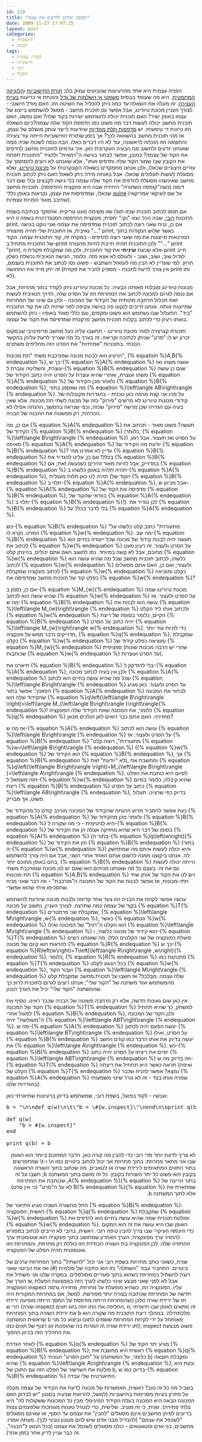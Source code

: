 ```yaml
---
id: 218
title: "הפוסט שיודע להדפיס את עצמו"
date: 2009-11-27 17:07:25
layout: post
categories: 
  - חישוביות
  - תכנות
tags: 
  - הפניה עצמית
  - חישוביות
  - רובי
  - תכנות
---
```

הפניה עצמית היא אחד מהרעיונות שטבועים עמוק בלב <a href="http://he.wikipedia.org/wiki/%D7%97%D7%99%D7%A9%D7%95%D7%91%D7%99%D7%95%D7%AA">תורת החישוביות</a> ו<a href="http://he.wikipedia.org/wiki/%D7%9C%D7%95%D7%92%D7%99%D7%A7%D7%94_%D7%9E%D7%AA%D7%9E%D7%98%D7%99%D7%AA">הלוגיקה המתמטית</a>. היא מה שעומד בבסיס <a href="http://he.wikipedia.org/wiki/%D7%9E%D7%A9%D7%A4%D7%98%D7%99_%D7%94%D7%90%D7%99_%D7%A9%D7%9C%D7%9E%D7%95%D7%AA_%D7%A9%D7%9C_%D7%92%D7%93%D7%9C">משפטי אי השלמות של גדל</a> והוכחת אי כריעות <a href="http://he.wikipedia.org/wiki/%D7%91%D7%A2%D7%99%D7%99%D7%AA_%D7%94%D7%A2%D7%A6%D7%99%D7%A8%D7%94">בעיית העצירה</a>. זה מעלה את השאלה עד כמה ניתן להכליל את השיטה הזו. האם מודל חישובי - לצורך העניין מכונת טיורינג, אבל אפשר גם תוכנית מחשב - מסוגל להשתמש בייצוג של עצמו באופן ישיר? האם תוכנית יכולה להשתמש ישירות בקוד שלה? ואם נפשט, האם תוכנית מחשב יכולה לעשות דבר מה פשוט כמו הדפסת הקוד שלה עצמה?כיום השאלה הזו נראית די טיפשית. יש <a href="http://en.wikipedia.org/wiki/RepRap_Project">מדפסות תלת ממדיות</a> שיודעות לייצר עותק מושלם של עצמן, אז מהי תוכנית מחשב בהשוואה לכך? אך בזמן שתורת החישוביות הייתה עוד צעירה והתוצאה הזו הוכחה לראשונה, עוד לא היו דברים כאלו. הבה ננסה לשכוח שניה ממה שאנחנו יודעים ולחשוב מה הבעיה העקרונית כאן. איך גורמים לתוכנית מחשב להדפיס את הקוד של עצמה? כמובן, אפשר לבחור בגישה ה"רמאית" ולהגיד "התוכנית תפתח את הקובץ שבו שמור הקוד שלה ותדפיס אותו", אלא שאנחנו לא רוצים להסתמך על עזרים חיצוניים שכאלו, ולכן אנחנו מתמקדים בשאלה הקונקרטית על <a href="http://he.wikipedia.org/wiki/%D7%9E%D7%9B%D7%95%D7%A0%D7%AA_%D7%98%D7%99%D7%95%D7%A8%D7%99%D7%A0%D7%92">מכונת טיורינג</a>, שלא מסוגלת לעשות תעלולים שכאלו. אבל באותה מידה ניתן לשאול האם ניתן לכתוב תוכנית מחשב שאיכשהו מסוגלת להדפיס את הקוד שלה עצמה בלי גישה לקבצים ובלי שום דבר דומה (כשה"קופסה השחורה" היחידה שבה היא פונקצית ההדפסה). תוכניות מחשב שכאלו, שמדפיסות את עצמן, נקראות באופן כללי <a href="http://en.wikipedia.org/wiki/Quine_%28computing%29">quine</a> (על שם לוגיקאי אמריקאי שחיבב מאוד הפניות עצמיות).

אם תנסו לכתוב תוכנית שכזו תגלו שזו משימה מעט טריקית. אתמקד בכתיבה בשפת התכנות <a href="http://he.wikipedia.org/wiki/Ruby">רובי</a>, שבה הכל יוצא "נקי" יחסית; פונקצית ההדפסה הסטנדרטית בשפה זו היא print. אם כן, נניח שאני רוצה לכתוב תוכנית שמדפיסה את עצמה ואני נוקט בגישה נאיבית, אז התוכנית שלי תהיה מהצורה "..." print, כאשר שלוש הנקודות בתוך המרכאות מייצגות את מה שאני רוצה להדפיס - במקרה זה, קוד התוכנית עצמה. הקוד של התוכנית מתחיל ב-print ולכן התוכנית תהיה חייבת להיות מהצורה ""..." print "print, אלא שכעת <strong>שיניתי</strong> את קוד התוכנית, ולכן מה שמקבלת פקודת ה-print חייב לגדול שוב, ושוב, ושוב - ולעולם לא אצא מזה. כלומר, הגישה הנאיבית נכשלת כשלון חרוץ. למי שעדיין לא הבין מה לעזאזל השתבש - פשוט נסו לכתוב את התוכנית בעצמם, זה ייתן מייד את התחושה (אין צורך לדעת לתכנת - מספיק להכיר את פקודת print ותו לא).

מכונות טיורינג סובלות מאותה הבעיה. כל מכונת טיורינג ניתן לקודד בתור מחרוזת, אבל אם ננסה לגרום למכונה לכתוב את המחרוזת הזו על הסרט שלה, הדרך הנאיבית לעשות זאת תכלול הרחבה מהותית של הקידוד של המכונה - ולכן גם שינוי של המחרוזת שמייצגת אותה. אנחנו חייבים לנקוט פה בגישה עקיפה לפני שיהיה לנו את קוד התוכנית "ביד". התעלול שבו נשתמש הוא פשוט ומקסים, וגם כללי מאוד באופיו - ניתן להשתמש באותו רעיון כדי לכתוב בקלות תוכנית מחשב פרקטית שמדפיסה את הקוד של עצמה.

תזכורת קצרצרה למהי מכונת טיורינג - תחשבו עליה כעל מחשב פרימיטיבי שבמקום זכרון יש לו "סרט" שניתן לכתיבה וקריאה. זה בערך כל מה שצריך לדעת עליהן בהקשר הנוכחי. בתוכניות "אמיתיות" את הסרט הזה מחליפים משתנים.

הרעיון הוא לבנות מכונה שמורכבת משתי "תת מכונות", {% equation %}A,B{% endequation %}, כך ש-{% equation %}A{% endequation %} עושה משהו ואז עוצרת, והשליטה עוברת ל-{% equation %}B{% endequation %} שגם כן עושה משהו ועוצרת, ואחרי שהיא עוצרת על הסרט יהיה כתוב הקידוד של {% equation %}A{% endequation %} ולאחר מכן הקידוד של {% equation %}B{% endequation %}, מה שאסמן בתור {% equation %}\left\langle AB\right\rangle {% endequation %}. על פניו אני קצת מרמה כאן טכנית - בהגדרות מקובלות של קידודי מכונות טיורינג לא מרשים "פירוק" כזה של מכונה לשתי תת מכונות. אלא שאין בעיה עם הגדרה שכן מרשה "פירוק" שכזה; וכפי שנראה בהמשך, ההנחה אפילו לא הכרחית, רק מפשטת את ההבנה של הבניה.

אם כן, מה {% equation %}A{% endequation %} תעשה? פשוט מאוד - תכתוב את הקידוד של {% equation %}B{% endequation %} (כלומר, {% equation %}\left\langle B\right\rangle {% endequation %}) על הסרט ואז תעצור. אבל רגע, מאיפה {% equation %}A{% endequation %} יודעת מה הקידוד של {% equation %}B{% endequation %}? עדיין לא אמרנו מהי {% equation %}B{% endequation %} בכלל! אם כן, עלינו להגדיר את {% equation %}B{% endequation %} במדוייק, אבל להיות מאוד זהירים כשנעשה זאת; אם {% equation %}B{% endequation %} תהיה תלויה באופן כלשהו ב-{% equation %}A{% endequation %}, תהיה לנו כאן תלות מעגלית (הקוד של {% equation %}B{% endequation %} תלוי ב-{% equation %}A{% endequation %}, אבל מכיוון ש-{% equation %}A{% endequation %} מדפיסה את הקוד של {% equation %}B{% endequation %}, בוודאי שהקוד של {% equation %}A{% endequation %} תלוי ב-{% equation %}B{% endequation %}!). לכן נגדיר את {% equation %}B{% endequation %} בלי לדבר בכלל על {% equation %}A{% endequation %}.

כש-{% equation %}B{% endequation %} "מתעוררת" כתוב קלט כלשהו על הסרט. נקרא לו {% equation %}w{% endequation %}. מה שב-{% equation %}B{% endequation %} תעשה יהיה לבנות קידוד של מכונה שכל ייעודה בחיים הוא לכתוב את {% equation %}w{% endequation %} על הסרט ולעצור. זה רעיון מעט מחוכם, אבל לא קשה במיוחד. נסו לחשוב האם אתם יכולים, בהינתן קלט {% equation %}w{% endequation %} כלשהו, לכתוב תוכנית מחשב שכל מה שהיא עושה הוא לכתוב {% equation %}w{% endequation %} ולעצור; ואם כן, האם אתם מסוגלים לכתוב פונקציה שמקבלת {% equation %}w{% endequation %} כקלט ומוציאה כפלט קוד של תוכנית מחשב שמדפיסה את {% equation %}w{% endequation %}?

אם כן, נסמן ב-{% equation %}M_{w}{% endequation %} מכונת טיורינג שמה שהיא עושה הוא לכתוב {% equation %}w{% endequation %} על הסרט ולעצור. אז מה ש-{% equation %}B{% endequation %} עושה הוא לבנות את {% equation %}\left\langle M_{w}\right\rangle {% endequation %} ולכתוב אותו ליד הקלט {% equation %}w{% endequation %} הקיים, כלומר בסופה של ריצת {% equation %}B{% endequation %} יהיה כתוב על הסרט {% equation %}\left\langle M_{w}\right\rangle w{% endequation %}. כדי להיות עוד יותר מדוייקים נדבר ממש על פונקציה, {% equation %}q{% endequation %}, שמקבלת כקלט {% equation %}w{% endequation %} ומוציאה כפלט קידוד של {% equation %}M_{w}{% endequation %} ספציפית (שהרי יש הרבה מכונות שונות שכותבות {% equation %}w{% endequation %} על הסרט ועוצרות).

תיארנו את {% equation %}B{% endequation %} בלי להזדקק ל-{% equation %}A{% endequation %}, ולכן אין בעיה לכתוב מכונה {% equation %}A{% endequation %} שכל מה שהיא עושה בחיים הוא לכתוב {% equation %}\left\langle B\right\rangle {% endequation %} על הסרט ולעצור. כאן מגיע הפאנץ': אפשר בתור {% equation %}A{% endequation %} לבחור את המכונה שהקידוד שלה הוא {% equation %}q\left(\left\langle B\right\rangle \right)=\left\langle M_{\left\langle B\right\rangle }\right\rangle{% endequation %}! כלומר, את המכונה שאת הקידוד שלה הפונקציה {% equation %}q{% endequation %} מחזירה. האם אתם כבר רואים לאן הולכים מכאן?

אז מה ש-{% equation %}A{% endequation %} עושה הוא לכתוב {% equation %}\left\langle B\right\rangle {% endequation %} על הסרט ולעצור. אז {% equation %}B{% endequation %} "מתעוררת", רואה קלט {% equation %}w=\left\langle B\right\rangle {% endequation %} ({% equation %}w{% endequation %} הוא הקידוד של {% equation %}B{% endequation %}, אך {% equation %}B{% endequation %} לא "יודעת" זאת), ומחשבת את {% equation %}q\left(\left\langle B\right\rangle \right)=M_{\left\langle B\right\rangle }=\left\langle A\right\rangle {% endequation %}. לסיום היא כותבת את הפלט הזה משמאל ל-{% equation %}w{% endequation %} שהיא קיבלה, כלומר בסיום ריצת {% equation %}B{% endequation %} כתוב על הסרט {% equation %}\left\langle AB\right\rangle {% endequation %}, בדיוק כפי שרצינו. תעלול פשוט, אך מבריק.

כעת אפשר להסביר מדוע ההנחה שהקידוד של המכונה מורכב קודם כל מהקידוד של {% equation %}A{% endequation %} ולאחר מכן מהקידוד של {% equation %}B{% endequation %} היא לגיטימית - כי מה שקורה ל-{% equation %}B{% endequation %} בסופו של דבר היא שהיא מחזיקה אצלה הן את הקידוד של {% equation %}A{% endequation %} (בתור ה-{% equation %}q\left(w\right){% endequation %} והן את הקידוד של {% equation %}B{% endequation %} (בתור ה-{% equation %}w{% endequation %}) והיא יכולה לעשות איתם מה שמתחשק לה. אנחנו ביקשנו ממנה לרשום אותם האחד אחרי השני, אבל אם היה צורך להשתמש בהם באופן מחוכם יותר, {% equation %}B{% endequation %} הייתה יכולה לעשות גם את זה. בעצם כל מה שאנחנו מניחים הוא שאם יש לנו מכונה שמורכבת משתי תת-מכונות {% equation %}A,B{% endequation %} ויש לנו את הקוד של אותן שתי תתי-מכונות, אז אפשר לבנות את הקוד של המכונה ה"מורכבת" - וזה דבר שאני מניח שתסכימו איתי שהוא אפשרי.

עכשיו אפשר לקחת את הבניה הזו צעד אחד קדימה ולבנות מכונה שיודעת להשתמש בקוד של עצמה כמה שתרצה. לצורך העניין, נחשוב על מכונה {% equation %}T{% endequation %} שמקבלת שני פרמטרים, {% equation %}\left\langle M\right\rangle ,w{% endequation %}, כאשר {% equation %}w{% endequation %} הוא הקלט ה"רגיל" של המכונה ואילו {% equation %}\left\langle M\right\rangle {% endequation %} הוא קידוד של מכונה כלשהי, ו-{% equation %}T{% endequation %} פועלת כפונקציה של שני הקלטים הללו. מה שאנחנו רוצים להראות הוא קיום של מכונה {% equation %}R{% endequation %} כך ש-{% equation %}R\left(w\right)=T\left(\left\langle R\right\rangle ,w\right){% endequation %}. כלומר, {% equation %}R{% endequation %} מתנהגת כמו {% equation %}T{% endequation %} בכל הנוגע לקלט {% equation %}w{% endequation %}, ועבור הקוד {% equation %}\left\langle M\right\rangle {% endequation %} שלה עצמה. מבלבל? אז חשבו על תוכנית מחשב שמקבלת קלט מהמשתמש ועוד משתנה של "הקוד שלי"; אנחנו רוצים לגרום לתוכנית לרוץ כך שהמשתנה "הקוד שלי" יכיל את הערך הנכון.

אין כאן שום גאונות חדשה, אלא רק הרחבה פשוטה של הבניה שכבר ראינו. נוסיף את הקוד של המכונה {% equation %}T{% endequation %} למשחק, כך שהיא תתחיל לפעול אחרי {% equation %}B{% endequation %}, ולכן הקוד של המכונה ה"משולשת" יהיה {% equation %}\left\langle ABT\right\rangle {% endequation %}. מה ש-{% equation %}A{% endequation %} יעשה הפעם יהיה לכתוב {% equation %}\left\langle BT\right\rangle {% endequation %} על הסרט, ואילו {% equation %}B{% endequation %} יעשה בדיוק את אותו הדבר כמו קודם ויחשב את {% equation %}\left\langle A\right\rangle {% endequation %}. כש-{% equation %}B{% endequation %} יסיים את ריצתו על הסרט יהיה כתוב {% equation %}\left\langle ABT\right\rangle {% endequation %} וזה בדיוק מה ש-{% equation %}T{% endequation %} תראה כאשר היא תתחיל את ריצתה (ואיפה הקלט של {% equation %}T{% endequation %} נמצא? אפשר להניח שכבר {% equation %}A{% endequation %} שמרה אותו בצד - זה לא גורר שינוי משמעותי בהגדרות שלנו).

ועכשיו - לקוד בפועל, בשפת רובי, שמשתמש בדיוק ברעיונות שתיארתי כאן:
<pre dir="ltr">b = "\n\ndef q(w)\n\t\"b = \#{w.inspect}\"\nend\n\nprint q(b) + b"

def q(w)
    "b = #{w.inspect}"
end

print q(b) + b
</pre>
<p dir="rtl">לא צריך לדעת יותר מדי רובי כדי להבין מה קורה כאן. הדבר המחוכם ביותר הוא האופן שבו אני מתאר מחרוזת: בתוך מחרוזת אני יכול לכתוב ביטויים כמו n\ ו-t\ שמתפרשים בתור התווים המתאימים לירידת שורה או לטאבים. מה שכתוב בתוך השורה הראשונה בקובץ הוא פשוט כל יתר השורות בקובץ. כל זה מושם בתוך המשתנה b; חשבו על זה בתור הריצה של {% equation %}A{% endequation %}, שכותבת את המחרוזת שמתארת את {% equation %}B{% endequation %} לא על ה"סרט" (כי אין סרט) אלא לתוך המשתנה b.</p>
החל מהשורה השניה מגיע התיאור של {% equation %}B{% endequation %}. ראשית, הפונקציה {% equation %}q{% endequation %} שמקבלת {% equation %}w{% endequation %} ופולטת תוכנית שמה שהיא עושה בחיים הוא להדפיס את {% equation %}w{% endequation %}. האופן שבו היא עושה את זה הוא המקום העיקרי שבו צריך להבין טיפה רובי. ראשית, ברובי לא חייבים לכתוב במפורש return כדי להחזיר ערך מפונקציה; הערך האחרון שמחושב בתוך פונקציה הוא אוטומטית ערך ההחזרה שלה. לכן הפונקציה בת השורה הבודדת הזו כוללת רק מחרוזת, והמחרוזת הזו אוטומטית תהיה הפלט של הפונקציה.

שנית, כשאני כותב מחרוזת בשפת רובי אני יכול "להשתיל" בתוך המחרוזת ערכים של ביטויים. התחביר עבור "השתלה" כזו הוא כתיבה של סולמית (#) ואז את הביטוי שאני רוצה להשתיל במחרוזת כשהוא בתוך סוגריים מסולסלים. במקרה שלנו אני משתיל את הערך של w, אבל לא לפני שאני מבצע שינוי כלשהו לערך הזה באמצעות הפעלת הפונקציה inspect עליו. הפונקציה הזו, כשהיא מופעלת על מחרוזת, מחזירה גרסה חדשה של המחרוזת שכתובה בצורה יותר מפורשת. למשל, אם במחרוזת המקורית היה תו של ירידת שורה (ולכן כשהמחרוזת הייתה מודפסת על המסך הייתה מופיעה ירידת שורה) הרי ש-inspect החליפה את התו הזה בזוג תווים, n\; זה מתאים לאופן שבו תיארתי את ירידת השורה בתוך המחרוזת b מלכתחילה. במהלך ריצת התוכנית מה שקורה הוא שראשית המשתנה b מאותחל על ידי לקיחת המחרוזת ששמים לתוכו וביצוע כל מני המרות בה שהופכות זוג רצוף של תווים כמו n\ לתו ירידת שורה; inspect פשוט מבצעת את התהליך הזה בכיוון ההפוך.

לאחר הגדרת {% equation %}q{% endequation %} מגיע יתר הקוד של {% equation %}B{% endequation %}; ראשית היא מחשבת את {% equation %}q{% endequation %} על "תוכן הסרט" הנוכחי (כלומר, על המשתנה b) ומקבלת תוצאה שהיא {% equation %}\left\langle A\right\rangle {% endequation %}; וכעת היא פולטת את השרשור של הפלט הזה עם התוכן של b, בדיוק כמו ש-{% equation %}B{% endequation %} התיאורטית שלי עבדה.

בשביל מה כל זה טוב? ראשית, האפשרות של מכונה לדעת את הקידוד של עצמה מקלה על פתרון בעיות מסויימות בחישוביות (למשל, להראות שבעיה בסגנון "יש לבדוק האם המכונה הבאה היא המכונה בעלת הקידוד המינימלי מבין כל המכונות ששקולות לה" היא בלתי פתירה). שנית, כי זה מגניב. שלישית, כדי לנטרל טענות מגוחכות שלפעמים צצות בדיונים לפיהן מחשבים אינם מסוגלים "להבין" את עצמם עד הסוף, או שאינם מסוגלים "לשכפל את עצמם" (להבדיל מבני אדם שיש להם מנגנון טבעי לכך). מעתה אמרו: מחשבים, בני אדם ומטאטאים - כולנו מסוגלים לשכפל את עצמנו (בכל הנוגע ל"הבנה", זה כבר עניין לדיון אחר בזמן אחר).

